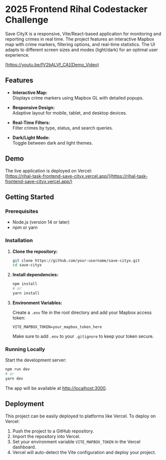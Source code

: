 # 2025 Frontend Rihal Codestacker Challenge

Save CityX is a responsive, Vite/React-based application for monitoring and reporting crimes in real time. The project features an interactive Mapbox map with crime markers, filtering options, and real-time statistics. The UI adapts to different screen sizes and modes (light/dark) for an optimal user experience.

[https://youtu.be/fV2bALVf_CA](Demo_Video)


## Features

- **Interactive Map:**  
  Displays crime markers using Mapbox GL with detailed popups.
  
- **Responsive Design:**  
  Adaptive layout for mobile, tablet, and desktop devices.
  
- **Real-Time Filters:**  
  Filter crimes by type, status, and search queries.
  
- **Dark/Light Mode:**  
  Toggle between dark and light themes.

## Demo

The live application is deployed on Vercel:  
[https://rihal-task-frontend-save-cityx.vercel.app/](https://rihal-task-frontend-save-cityx.vercel.app/)

## Getting Started

### Prerequisites

- Node.js (version 14 or later)
- npm or yarn

### Installation

1. **Clone the repository:**

   ```bash
   git clone https://github.com/your-username/save-cityx.git
   cd save-cityx
   ```

2. **Install dependencies:**

   ```bash
   npm install
   # or
   yarn install
   ```

3. **Environment Variables:**

   Create a `.env` file in the root directory and add your Mapbox access token:

   ```env
   VITE_MAPBOX_TOKEN=your_mapbox_token_here
   ```

   Make sure to add `.env` to your `.gitignore` to keep your token secure.

### Running Locally

Start the development server:

```bash
npm run dev
# or
yarn dev
```

The app will be available at [http://localhost:3000](http://localhost:3000).

## Deployment

This project can be easily deployed to platforms like Vercel. To deploy on Vercel:

1. Push the project to a GitHub repository.
2. Import the repository into Vercel.
3. Set your environment variable `VITE_MAPBOX_TOKEN` in the Vercel dashboard.
4. Vercel will auto-detect the Vite configuration and deploy your project.
